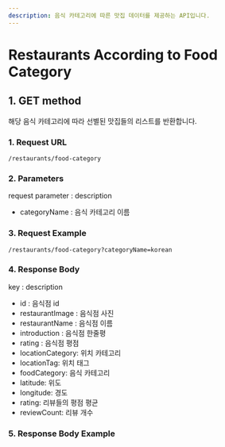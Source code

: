 ```yaml
---
description: 음식 카테고리에 따른 맛집 데이터를 제공하는 API입니다.
---
```


# Restaurants According to Food Category

## 1. GET method

해당 음식 카테고리에 따라 선별된 맛집들의 리스트를 반환합니다.

### 1. Request URL

```
/restaurants/food-category
```

### 2. Parameters

request parameter : description

* categoryName : 음식 카테고리 이름

### 3. Request Example

```
/restaurants/food-category?categoryName=korean
```

### 4. Response Body

key : description

* id : 음식점 id
* restaurantImage : 음식점 사진
* restaurantName : 음식점 이름
* introduction : 음식점 한줄평
* rating : 음식점 평점
* locationCategory: 위치 카테고리
* locationTag: 위치 태그
* foodCategory: 음식 카테고리
* latitude: 위도
* longitude: 경도
* rating: 리뷰들의 평점 평균
* reviewCount: 리뷰 개수

### 5. Response Body Example
